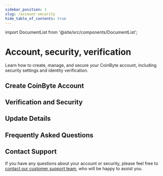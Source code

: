 ```yaml
---
sidebar_position: 1
slug: /account-security
hide_table_of_contents: true
---
```


import DocumentList from '@site/src/components/DocumentList';

# Account, security, verification

Learn how to create, manage, and secure your CoinByte account, including security settings and identity verification.


## Create CoinByte Account

<DocumentList category="account-security/create-coinbyte-account" />

## Verification and Security

<DocumentList category="account-security/verification-and-security" />

## Update Details

<DocumentList category="account-security/update-details" />

## Frequently Asked Questions

<DocumentList category="account-security/FAQ" />


## Contact Support

If you have any questions about your account or security, please feel free to [contact our customer support team](mailto:cs@coinbyte.com.au ), who will be happy to assist you. 
